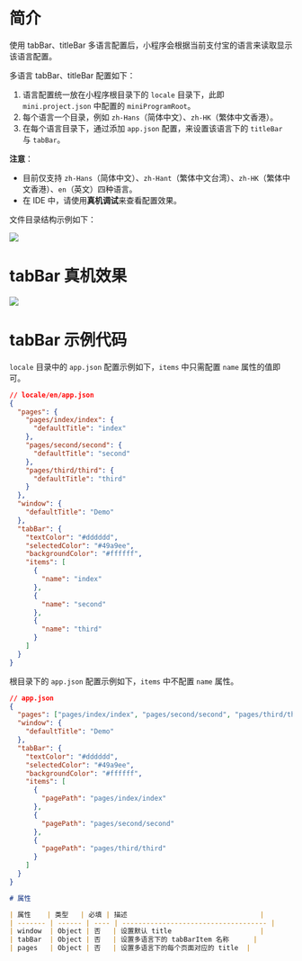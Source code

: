 # 简介

使用 tabBar、titleBar 多语言配置后，小程序会根据当前支付宝的语言来读取显示该语言配置。

多语言 tabBar、titleBar 配置如下：

1. 语言配置统一放在小程序根目录下的 `locale` 目录下，此即 `mini.project.json` 中配置的 `miniProgramRoot`。
2. 每个语言一个目录，例如 `zh-Hans`（简体中文）、`zh-HK`（繁体中文香港）。
3. 在每个语言目录下，通过添加 `app.json` 配置，来设置该语言下的 `titleBar` 与 `tabBar`。

**注意**：

- 目前仅支持 `zh-Hans`（简体中文）、`zh-Hant`（繁体中文台湾）、`zh-HK`（繁体中文香港）、`en`（英文）四种语言。
- 在 IDE 中，请使用**真机调试**来查看配置效果。

文件目录结构示例如下：

![](http://mdn.alipayobjects.com/afts/img/A*z9X-S4YOFfMAAAAAAAAAAAAAAa8wAA/original?bz=openpt_doc&t=M4xk7mU9kmNlh19urXD5KgAAAABkMK8AAAAA#align=left&display=inline&height=614&margin=%5Bobject%20Object%5D&originHeight=614&originWidth=696&status=done&style=none&width=696)

# tabBar 真机效果

![](http://mdn.alipayobjects.com/afts/img/A*EN7qS5fNwlUAAAAAAAAAAAAAAa8wAA/original?bz=openpt_doc&t=EXyCvJ5SiOGibXswiQoqEAAAAABkMK8AAAAA#align=left&display=inline&height=854&margin=%5Bobject%20Object%5D&originHeight=854&originWidth=855&status=done&style=none&width=855)
# tabBar 示例代码

`locale` 目录中的 `app.json` 配置示例如下，`items` 中只需配置 `name` 属性的值即可。

```json
// locale/en/app.json
{
  "pages": {
    "pages/index/index": {
      "defaultTitle": "index"
    },
    "pages/second/second": {
      "defaultTitle": "second"
    },
    "pages/third/third": {
      "defaultTitle": "third"
    }
  },
  "window": {
    "defaultTitle": "Demo"
  },
  "tabBar": {
    "textColor": "#dddddd",
    "selectedColor": "#49a9ee",
    "backgroundColor": "#ffffff",
    "items": [
      {
        "name": "index"
      },
      {
        "name": "second"
      },
      {
        "name": "third"
      }
    ]
  }
}
```

根目录下的 `app.json` 配置示例如下，`items` 中不配置 `name` 属性。

```json
// app.json
{
  "pages": ["pages/index/index", "pages/second/second", "pages/third/third"],
  "window": {
    "defaultTitle": "Demo"
  },
  "tabBar": {
    "textColor": "#dddddd",
    "selectedColor": "#49a9ee",
    "backgroundColor": "#ffffff",
    "items": [
      {
        "pagePath": "pages/index/index"
      },
      {
        "pagePath": "pages/second/second"
      },
      {
        "pagePath": "pages/third/third"
      }
    ]
  }
}
```
```markdown
# 属性

| 属性    | 类型   | 必填 | 描述                                 |
| ------- | ------ | ---- | ------------------------------------ |
| window  | Object | 否   | 设置默认 title                      |
| tabBar  | Object | 否   | 设置多语言下的 tabBarItem 名称      |
| pages   | Object | 否   | 设置多语言下的每个页面对应的 title  |
```
